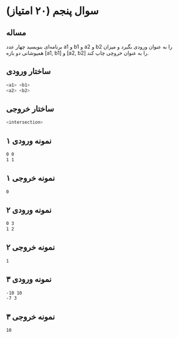 # سوال پنجم (۲۰ امتیاز)

## مساله

برنامه‌ای بنویسید چهار عدد a1 و b1 و a2 و b2 را به عنوان ورودی بگیرد و میزان همپوشانی دو بازه [a1, b1] و            [a2, b2] را به عنوان خروچی چاپ کند.

## ساختار ورودی

```sh
<a1> <b1>
<a2> <b2>
```


## ساختار خروجی

```sh
<intersection>
```

## نمونه ورودی ۱

```sh
0 0
1 1
```


## نمونه خروجی ۱

```sh
0
```

## نمونه ورودی ۲

```sh
0 3
1 2
```


## نمونه خروجی ۲

```sh
1
```


## نمونه ورودی ۳

```sh
-10 10
-7 3
```

## نمونه خروجی ۳

```sh
10
```
